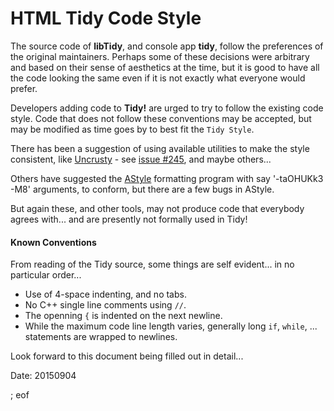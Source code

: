 # HTML Tidy Code Style

The source code of **libTidy**, and console app **tidy**, follow the preferences of the original maintainers. Perhaps some of these decisions were arbitrary and based on their sense of aesthetics at the time, but it is good to have all the code looking the same even if it is not exactly what everyone would prefer.

Developers adding code to **Tidy!** are urged to try to follow the existing code style. Code that does not follow these conventions may be accepted, but may be modified as time goes by to best fit the `Tidy Style`.

There has been a suggestion of using available utilities to make the style consistent, like [Uncrusty](https://github/bengardener/uncrusty) - see [issue #245](https://github.com/htacg/tidy-html5/issues/245), and maybe others...

Others have suggested the [AStyle](http://astyle.sourceforge.net/) formatting program with say  '-taOHUKk3 -M8' arguments, to conform, but there are a few bugs in AStyle.

But again these, and other tools, may not produce code that everybody agrees with... and are presently not formally used in Tidy!

#### Known Conventions

From reading of the Tidy source, some things are self evident... in no particular order...

 - Use of 4-space indenting, and no tabs.
 - No C++ single line comments using `//`.
 - The openning `{` is indented on the next newline.
 - While the maximum code line length varies, generally long `if`, `while`, ... statements are wrapped to newlines.

Look forward to this document being filled out in detail...

Date: 20150904

; eof
